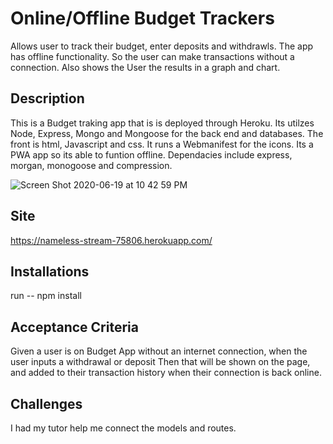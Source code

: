 # Online/Offline Budget Trackers

Allows user to track their budget, enter deposits and withdrawls. The app has offline functionality. So the user can make transactions without a connection. Also shows the User the results in a graph and chart.



## Description

This is a Budget traking app that is is deployed through Heroku. Its utilzes Node, Express, Mongo and Mongoose for the back end and databases. The front is html, Javascript and css. It runs a Webmanifest for the icons. Its a PWA app so its able to funtion offline. Dependacies include express, morgan, monogoose and compression. 

![Screen Shot 2020-06-19 at 10 42 59 PM](https://user-images.githubusercontent.com/62358897/85193650-7151d300-b27f-11ea-96c9-ed1f18db6319.png)


## Site 

https://nameless-stream-75806.herokuapp.com/


## Installations 

run -- npm install 

## Acceptance Criteria

Given a user is on Budget App without an internet connection, when the user inputs a withdrawal or deposit
Then that will be shown on the page, and added to their transaction history when their connection is back online.


## Challenges

I had my tutor help me connect the models and routes. 

